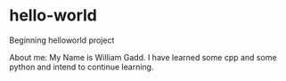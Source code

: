 # hello-world
Beginning helloworld project

About me: 
My Name is William Gadd. I have learned some cpp and some python and intend to continue learning.
